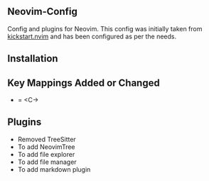 ## Neovim-Config ##

Config and plugins for Neovim. This config was initially taken from [kickstart.nvim](https://github.com/nvim-lua/kickstart.nvim) and has been configured as per the needs.

## Installation ##

## Key Mappings Added or Changed ##

- <Esc> = <C-\> <C-n>


## Plugins ##

- Removed TreeSitter
- To add NeovimTree
- To add file explorer
- To add file manager
- To add markdown plugin
